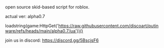 open source skid-based script for roblox.

actual ver: alpha0.7

loadstring(game:HttpGet('https://raw.githubusercontent.com/discoart/putinware/refs/heads/main/alpha0.7.lua'))()

join us in discord: https://discord.gg/5BscjsF6
